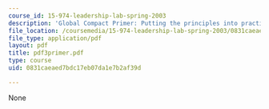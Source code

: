 ```yaml
---
course_id: 15-974-leadership-lab-spring-2003
description: 'Global Compact Primer: Putting the principles into practice.'
file_location: /coursemedia/15-974-leadership-lab-spring-2003/0831caeaed7bdc17eb07da1e7b2af39d_pdf3primer.pdf
file_type: application/pdf
layout: pdf
title: pdf3primer.pdf
type: course
uid: 0831caeaed7bdc17eb07da1e7b2af39d

---
```

None